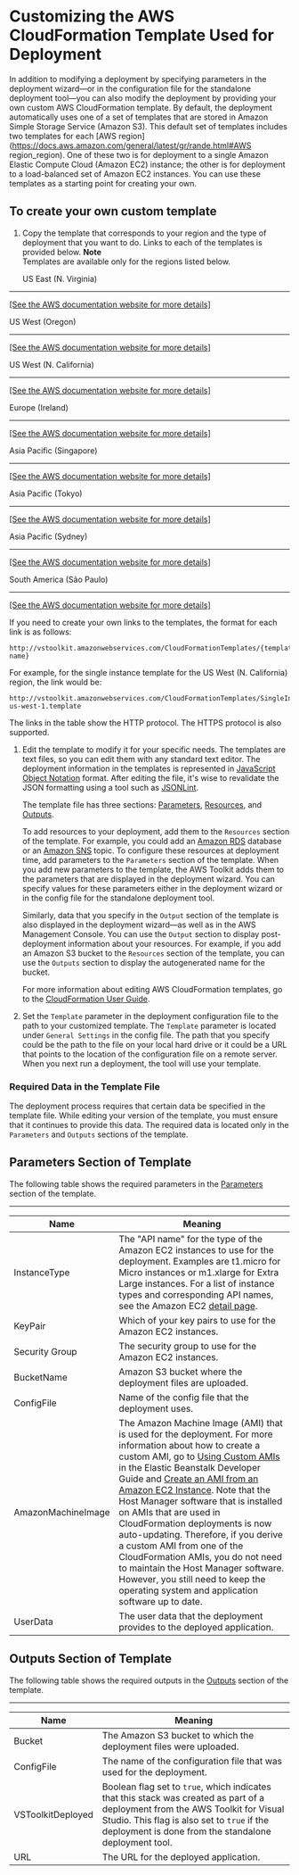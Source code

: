 # Customizing the AWS CloudFormation Template Used for Deployment<a name="custom-template-tkv"></a>

In addition to modifying a deployment by specifying parameters in the deployment wizard—or in the configuration file for the standalone deployment tool—you can also modify the deployment by providing your own custom AWS CloudFormation template\. By default, the deployment automatically uses one of a set of templates that are stored in Amazon Simple Storage Service \(Amazon S3\)\. This default set of templates includes two templates for each [AWS region](https://docs.aws.amazon.com/general/latest/gr/rande.html#AWS region_region)\. One of these two is for deployment to a single Amazon Elastic Compute Cloud \(Amazon EC2\) instance; the other is for deployment to a load\-balanced set of Amazon EC2 instances\. You can use these templates as a starting point for creating your own\.

## To create your own custom template<a name="to-create-your-own-custom-template"></a>

1. Copy the template that corresponds to your region and the type of deployment that you want to do\. Links to each of the templates is provided below\.
**Note**  
Templates are available only for the regions listed below\.

   US East \(N\. Virginia\)  
****    
[\[See the AWS documentation website for more details\]](http://docs.aws.amazon.com/toolkit-for-visual-studio/latest/user-guide/custom-template-tkv.html)

   US West \(Oregon\)  
****    
[\[See the AWS documentation website for more details\]](http://docs.aws.amazon.com/toolkit-for-visual-studio/latest/user-guide/custom-template-tkv.html)

   US West \(N\. California\)  
****    
[\[See the AWS documentation website for more details\]](http://docs.aws.amazon.com/toolkit-for-visual-studio/latest/user-guide/custom-template-tkv.html)

   Europe \(Ireland\)  
****    
[\[See the AWS documentation website for more details\]](http://docs.aws.amazon.com/toolkit-for-visual-studio/latest/user-guide/custom-template-tkv.html)

   Asia Pacific \(Singapore\)  
****    
[\[See the AWS documentation website for more details\]](http://docs.aws.amazon.com/toolkit-for-visual-studio/latest/user-guide/custom-template-tkv.html)

   Asia Pacific \(Tokyo\)  
****    
[\[See the AWS documentation website for more details\]](http://docs.aws.amazon.com/toolkit-for-visual-studio/latest/user-guide/custom-template-tkv.html)

   Asia Pacific \(Sydney\)  
****    
[\[See the AWS documentation website for more details\]](http://docs.aws.amazon.com/toolkit-for-visual-studio/latest/user-guide/custom-template-tkv.html)

   South America \(São Paulo\)  
****    
[\[See the AWS documentation website for more details\]](http://docs.aws.amazon.com/toolkit-for-visual-studio/latest/user-guide/custom-template-tkv.html)

If you need to create your own links to the templates, the format for each link is as follows:

```
http://vstoolkit.amazonwebservices.com/CloudFormationTemplates/{template-name}
```

For example, for the single instance template for the US West \(N\. California\) region, the link would be:

```
http://vstoolkit.amazonwebservices.com/CloudFormationTemplates/SingleInstance-us-west-1.template
```

The links in the table show the HTTP protocol\. The HTTPS protocol is also supported\.

1. Edit the template to modify it for your specific needs\. The templates are text files, so you can edit them with any standard text editor\. The deployment information in the templates is represented in [JavaScript Object Notation](http://www.json.org) format\. After editing the file, it's wise to revalidate the JSON formatting using a tool such as [JSONLint](http://jsonlint.com/)\.

   The template file has three sections: [Parameters](https://docs.aws.amazon.com/AmazonCloudFront/latest/DeveloperGuide/parameters-section-structure.html), [Resources](https://docs.aws.amazon.com/AmazonCloudFront/latest/DeveloperGuide/resources-section-structure.html), and [Outputs](https://docs.aws.amazon.com/AmazonCloudFront/latest/DeveloperGuide/outputs-section-structure.html)\.

   To add resources to your deployment, add them to the `Resources` section of the template\. For example, you could add an [Amazon RDS](https://aws.amazon.com/rds) database or an [Amazon SNS](https://aws.amazon.com/sns) topic\. To configure these resources at deployment time, add parameters to the `Parameters` section of the template\. When you add new parameters to the template, the AWS Toolkit adds them to the parameters that are displayed in the deployment wizard\. You can specify values for these parameters either in the deployment wizard or in the config file for the standalone deployment tool\.

   Similarly, data that you specify in the `Output` section of the template is also displayed in the deployment wizard—as well as in the AWS Management Console\. You can use the `Output` section to display post\-deployment information about your resources\. For example, if you add an Amazon S3 bucket to the `Resources` section of the template, you can use the `Outputs` section to display the autogenerated name for the bucket\.

   For more information about editing AWS CloudFormation templates, go to the [CloudFormation User Guide](https://docs.aws.amazon.com/AmazonCloudFront/latest/DeveloperGuide/template-guide.html)\.

1. Set the `Template` parameter in the deployment configuration file to the path to your customized template\. The `Template` parameter is located under `General Settings` in the config file\. The path that you specify could be the path to the file on your local hard drive or it could be a URL that points to the location of the configuration file on a remote server\. When you next run a deployment, the tool will use your template\.

### Required Data in the Template File<a name="required-data-in-the-template-file"></a>

The deployment process requires that certain data be specified in the template file\. While editing your version of the template, you must ensure that it continues to provide this data\. The required data is located only in the `Parameters` and `Outputs` sections of the template\.

## Parameters Section of Template<a name="parameters-section-of-template"></a>

The following table shows the required parameters in the [Parameters](https://docs.aws.amazon.com/AmazonCloudFront/latest/DeveloperGuide/parameters-section-structure.html) section of the template\.


****  

| Name | Meaning | 
| --- | --- | 
|  InstanceType  |  The "API name" for the type of the Amazon EC2 instances to use for the deployment\. Examples are t1\.micro for Micro instances or m1\.xlarge for Extra Large instances\. For a list of instance types and corresponding API names, see the Amazon EC2 [detail page](https://aws.amazon.com/ec2/instance-types/)\.  | 
|  KeyPair  |  Which of your key pairs to use for the Amazon EC2 instances\.  | 
|  Security Group  |  The security group to use for the Amazon EC2 instances\.  | 
|  BucketName  |  Amazon S3 bucket where the deployment files are uploaded\.  | 
|  ConfigFile  |  Name of the config file that the deployment uses\.  | 
|  AmazonMachineImage  |  The Amazon Machine Image \(AMI\) that is used for the deployment\. For more information about how to create a custom AMI, go to [Using Custom AMIs](https://docs.aws.amazon.com/elasticbeanstalk/latest/dg/using-features.customami.html) in the Elastic Beanstalk Developer Guide and [Create an AMI from an Amazon EC2 Instance](tkv-create-ami-from-instance.md)\. Note that the Host Manager software that is installed on AMIs that are used in CloudFormation deployments is now auto\-updating\. Therefore, if you derive a custom AMI from one of the CloudFormation AMIs, you do not need to maintain the Host Manager software\. However, you still need to keep the operating system and application software up to date\.  | 
|  UserData  |  The user data that the deployment provides to the deployed application\.  | 

## Outputs Section of Template<a name="outputs-section-of-template"></a>

The following table shows the required outputs in the [Outputs](https://docs.aws.amazon.com/AmazonCloudFront/latest/DeveloperGuide/outputs-section-structure.html) section of the template\.


****  

| Name | Meaning | 
| --- | --- | 
|  Bucket  |  The Amazon S3 bucket to which the deployment files were uploaded\.  | 
|  ConfigFile  |  The name of the configuration file that was used for the deployment\.  | 
|  VSToolkitDeployed  |  Boolean flag set to `true`, which indicates that this stack was created as part of a deployment from the AWS Toolkit for Visual Studio\. This flag is also set to `true` if the deployment is done from the standalone deployment tool\.  | 
|  URL  |  The URL for the deployed application\.  | 
